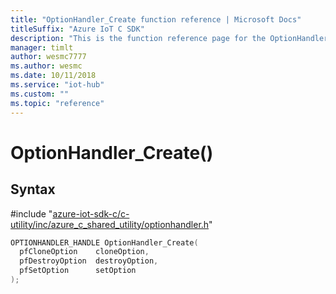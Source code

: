```yaml
---                             
title: "OptionHandler_Create function reference | Microsoft Docs" 
titleSuffix: "Azure IoT C SDK"            
description: "This is the function reference page for the OptionHandler_Create() function in the Azure IoT C SDK. This SDK is used with Azure IoT Hub and Azure IoT Hub Device Provisioning Service"            
manager: timlt                 
author: wesmc7777              
ms.author: wesmc               
ms.date: 10/11/2018                    
ms.service: "iot-hub"             
ms.custom: ""                
ms.topic: "reference"        
---                            
```


# OptionHandler_Create()

## Syntax

\#include "[azure-iot-sdk-c/c-utility/inc/azure_c_shared_utility/optionhandler.h](../optionhandler-h.md)"  
```C
OPTIONHANDLER_HANDLE OptionHandler_Create(
  pfCloneOption    cloneOption,
  pfDestroyOption  destroyOption,
  pfSetOption      setOption
);
```

